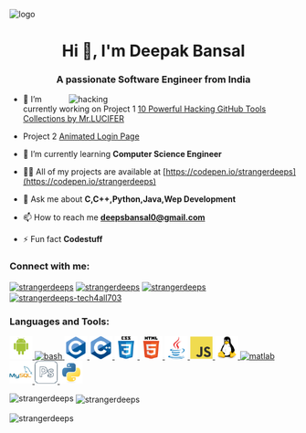 ![logo](https://github.com/strangerdeeps/strangerdeeps/blob/main/Blue%20and%20White%20Illustrative%20Modern%20Science%20and%20Technology%20Education%20Video.gif.crdownload)
<h1 align="center">Hi 👋, I'm Deepak Bansal</h1>
<h3 align="center">A passionate Software Engineer from India</h3>

<img align="right" alt="hacking" width="400" src="https://techviral.tech/wp-content/uploads/2021/04/java-hacking-gif.gif">

- 🔭 I’m currently working on Project 1 [10 Powerful Hacking GitHub Tools Collections by Mr.LUCIFER](https://codepen.io/strangerdeeps/pen/yLGGBRe)

- Project 2 [Animated Login Page](https://codepen.io/strangerdeeps/pen/wvOLgOr)

- 🌱 I’m currently learning **Computer Science Engineer**

- 👨‍💻 All of my projects are available at [https://codepen.io/strangerdeeps](https://codepen.io/strangerdeeps)

- 💬 Ask me about **C,C++,Python,Java,Wep Development**

- 📫 How to reach me **deepsbansal0@gmail.com**

- ⚡ Fun fact **Codestuff**

<h3 align="left">Connect with me:</h3>
<p align="left">
<a href="https://codepen.io/strangerdeeps" target="blank"><img align="center" src="https://raw.githubusercontent.com/rahuldkjain/github-profile-readme-generator/master/src/images/icons/Social/codepen.svg" alt="strangerdeeps" height="30" width="40" /></a>
<a href="https://linkedin.com/in/strangerdeeps" target="blank"><img align="center" src="https://raw.githubusercontent.com/rahuldkjain/github-profile-readme-generator/master/src/images/icons/Social/linked-in-alt.svg" alt="strangerdeeps" height="30" width="40" /></a>
<a href="https://instagram.com/strangerdeeps" target="blank"><img align="center" src="https://raw.githubusercontent.com/rahuldkjain/github-profile-readme-generator/master/src/images/icons/Social/instagram.svg" alt="strangerdeeps" height="30" width="40" /></a>
<a href="https://www.youtube.com/c/strangerdeeps-tech4all703" target="blank"><img align="center" src="https://raw.githubusercontent.com/rahuldkjain/github-profile-readme-generator/master/src/images/icons/Social/youtube.svg" alt="strangerdeeps-tech4all703" height="30" width="40" /></a>
</p>

<h3 align="left">Languages and Tools:</h3>
<p align="left"> <a href="https://developer.android.com" target="_blank" rel="noreferrer"> <img src="https://raw.githubusercontent.com/devicons/devicon/master/icons/android/android-original-wordmark.svg" alt="android" width="40" height="40"/> </a> <a href="https://www.gnu.org/software/bash/" target="_blank" rel="noreferrer"> <img src="https://www.vectorlogo.zone/logos/gnu_bash/gnu_bash-icon.svg" alt="bash" width="40" height="40"/> </a> <a href="https://www.cprogramming.com/" target="_blank" rel="noreferrer"> <img src="https://raw.githubusercontent.com/devicons/devicon/master/icons/c/c-original.svg" alt="c" width="40" height="40"/> </a> <a href="https://www.w3schools.com/cpp/" target="_blank" rel="noreferrer"> <img src="https://raw.githubusercontent.com/devicons/devicon/master/icons/cplusplus/cplusplus-original.svg" alt="cplusplus" width="40" height="40"/> </a> <a href="https://www.w3schools.com/css/" target="_blank" rel="noreferrer"> <img src="https://raw.githubusercontent.com/devicons/devicon/master/icons/css3/css3-original-wordmark.svg" alt="css3" width="40" height="40"/> </a> <a href="https://www.w3.org/html/" target="_blank" rel="noreferrer"> <img src="https://raw.githubusercontent.com/devicons/devicon/master/icons/html5/html5-original-wordmark.svg" alt="html5" width="40" height="40"/> </a> <a href="https://www.java.com" target="_blank" rel="noreferrer"> <img src="https://raw.githubusercontent.com/devicons/devicon/master/icons/java/java-original.svg" alt="java" width="40" height="40"/> </a> <a href="https://developer.mozilla.org/en-US/docs/Web/JavaScript" target="_blank" rel="noreferrer"> <img src="https://raw.githubusercontent.com/devicons/devicon/master/icons/javascript/javascript-original.svg" alt="javascript" width="40" height="40"/> </a> <a href="https://www.linux.org/" target="_blank" rel="noreferrer"> <img src="https://raw.githubusercontent.com/devicons/devicon/master/icons/linux/linux-original.svg" alt="linux" width="40" height="40"/> </a> <a href="https://www.mathworks.com/" target="_blank" rel="noreferrer"> <img src="https://upload.wikimedia.org/wikipedia/commons/2/21/Matlab_Logo.png" alt="matlab" width="40" height="40"/> </a> <a href="https://www.mysql.com/" target="_blank" rel="noreferrer"> <img src="https://raw.githubusercontent.com/devicons/devicon/master/icons/mysql/mysql-original-wordmark.svg" alt="mysql" width="40" height="40"/> </a> <a href="https://www.photoshop.com/en" target="_blank" rel="noreferrer"> <img src="https://raw.githubusercontent.com/devicons/devicon/master/icons/photoshop/photoshop-line.svg" alt="photoshop" width="40" height="40"/> </a> <a href="https://www.python.org" target="_blank" rel="noreferrer"> <img src="https://raw.githubusercontent.com/devicons/devicon/master/icons/python/python-original.svg" alt="python" width="40" height="40"/> </a> </p>

<p><img align="left" src="https://github-readme-stats.vercel.app/api/top-langs?username=strangerdeeps&show_icons=true&locale=en&layout=compact" alt="strangerdeeps" /></p>

<p>&nbsp;<img align="center" src="https://github-readme-stats.vercel.app/api?username=strangerdeeps&show_icons=true&locale=en" alt="strangerdeeps" /></p>

<p><img align="center" src="https://github-readme-streak-stats.herokuapp.com/?user=strangerdeeps&" alt="strangerdeeps" /></p>
